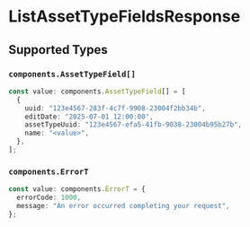# ListAssetTypeFieldsResponse


## Supported Types

### `components.AssetTypeField[]`

```typescript
const value: components.AssetTypeField[] = [
  {
    uuid: "123e4567-283f-4c7f-9908-23004f2bb34b",
    editDate: "2025-07-01 12:00:00",
    assetTypeUuid: "123e4567-efa5-41fb-9038-23004b95b27b",
    name: "<value>",
  },
];
```

### `components.ErrorT`

```typescript
const value: components.ErrorT = {
  errorCode: 1000,
  message: "An error occurred completing your request",
};
```

